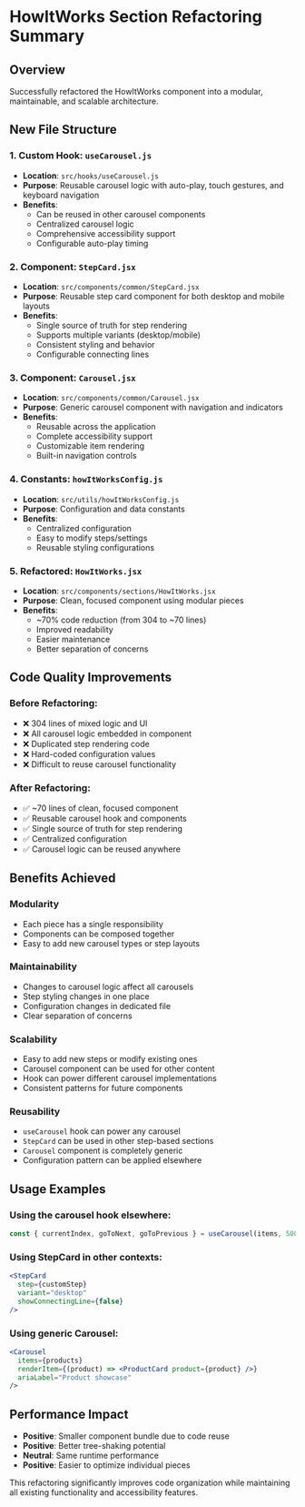 # HowItWorks Section Refactoring Summary

## Overview
Successfully refactored the HowItWorks component into a modular, maintainable, and scalable architecture.

## New File Structure

### 1. **Custom Hook: `useCarousel.js`**
- **Location**: `src/hooks/useCarousel.js`
- **Purpose**: Reusable carousel logic with auto-play, touch gestures, and keyboard navigation
- **Benefits**: 
  - Can be reused in other carousel components
  - Centralized carousel logic
  - Comprehensive accessibility support
  - Configurable auto-play timing

### 2. **Component: `StepCard.jsx`**
- **Location**: `src/components/common/StepCard.jsx`
- **Purpose**: Reusable step card component for both desktop and mobile layouts
- **Benefits**:
  - Single source of truth for step rendering
  - Supports multiple variants (desktop/mobile)
  - Consistent styling and behavior
  - Configurable connecting lines

### 3. **Component: `Carousel.jsx`**
- **Location**: `src/components/common/Carousel.jsx`
- **Purpose**: Generic carousel component with navigation and indicators
- **Benefits**:
  - Reusable across the application
  - Complete accessibility support
  - Customizable item rendering
  - Built-in navigation controls

### 4. **Constants: `howItWorksConfig.js`**
- **Location**: `src/utils/howItWorksConfig.js`
- **Purpose**: Configuration and data constants
- **Benefits**:
  - Centralized configuration
  - Easy to modify steps/settings
  - Reusable styling configurations

### 5. **Refactored: `HowItWorks.jsx`**
- **Location**: `src/components/sections/HowItWorks.jsx`
- **Purpose**: Clean, focused component using modular pieces
- **Benefits**:
  - ~70% code reduction (from 304 to ~70 lines)
  - Improved readability
  - Easier maintenance
  - Better separation of concerns

## Code Quality Improvements

### **Before Refactoring:**
- ❌ 304 lines of mixed logic and UI
- ❌ All carousel logic embedded in component
- ❌ Duplicated step rendering code
- ❌ Hard-coded configuration values
- ❌ Difficult to reuse carousel functionality

### **After Refactoring:**
- ✅ ~70 lines of clean, focused component
- ✅ Reusable carousel hook and components
- ✅ Single source of truth for step rendering
- ✅ Centralized configuration
- ✅ Carousel logic can be reused anywhere

## Benefits Achieved

### **Modularity**
- Each piece has a single responsibility
- Components can be composed together
- Easy to add new carousel types or step layouts

### **Maintainability**
- Changes to carousel logic affect all carousels
- Step styling changes in one place
- Configuration changes in dedicated file
- Clear separation of concerns

### **Scalability**
- Easy to add new steps or modify existing ones
- Carousel component can be used for other content
- Hook can power different carousel implementations
- Consistent patterns for future components

### **Reusability**
- `useCarousel` hook can power any carousel
- `StepCard` can be used in other step-based sections
- `Carousel` component is completely generic
- Configuration pattern can be applied elsewhere

## Usage Examples

### **Using the carousel hook elsewhere:**
```jsx
const { currentIndex, goToNext, goToPrevious } = useCarousel(items, 5000);
```

### **Using StepCard in other contexts:**
```jsx
<StepCard 
  step={customStep} 
  variant="desktop" 
  showConnectingLine={false} 
/>
```

### **Using generic Carousel:**
```jsx
<Carousel
  items={products}
  renderItem={(product) => <ProductCard product={product} />}
  ariaLabel="Product showcase"
/>
```

## Performance Impact
- **Positive**: Smaller component bundle due to code reuse
- **Positive**: Better tree-shaking potential
- **Neutral**: Same runtime performance
- **Positive**: Easier to optimize individual pieces

This refactoring significantly improves code organization while maintaining all existing functionality and accessibility features.
